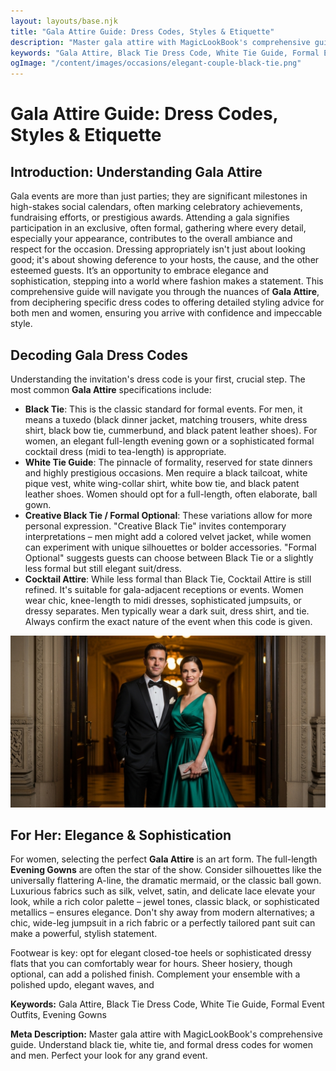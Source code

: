 ```yaml
---
layout: layouts/base.njk
title: "Gala Attire Guide: Dress Codes, Styles & Etiquette"
description: "Master gala attire with MagicLookBook's comprehensive guide. Understand black tie, white tie, and formal dress codes for women and men. Perfect your look for any grand event."
keywords: "Gala Attire, Black Tie Dress Code, White Tie Guide, Formal Event Outfits, Evening Gowns"
ogImage: "/content/images/occasions/elegant-couple-black-tie.png"
---
```


# Gala Attire Guide: Dress Codes, Styles & Etiquette

## Introduction: Understanding Gala Attire

Gala events are more than just parties; they are significant milestones in high-stakes social calendars, often marking celebratory achievements, fundraising efforts, or prestigious awards. Attending a gala signifies participation in an exclusive, often formal, gathering where every detail, especially your appearance, contributes to the overall ambiance and respect for the occasion. Dressing appropriately isn't just about looking good; it's about showing deference to your hosts, the cause, and the other esteemed guests. It’s an opportunity to embrace elegance and sophistication, stepping into a world where fashion makes a statement. This comprehensive guide will navigate you through the nuances of **Gala Attire**, from deciphering specific dress codes to offering detailed styling advice for both men and women, ensuring you arrive with confidence and impeccable style.

## Decoding Gala Dress Codes

Understanding the invitation's dress code is your first, crucial step. The most common **Gala Attire** specifications include:

*   **Black Tie**: This is the classic standard for formal events. For men, it means a tuxedo (black dinner jacket, matching trousers, white dress shirt, black bow tie, cummerbund, and black patent leather shoes). For women, an elegant full-length evening gown or a sophisticated formal cocktail dress (midi to tea-length) is appropriate.
*   **White Tie Guide**: The pinnacle of formality, reserved for state dinners and highly prestigious occasions. Men require a black tailcoat, white pique vest, white wing-collar shirt, white bow tie, and black patent leather shoes. Women should opt for a full-length, often elaborate, ball gown.
*   **Creative Black Tie / Formal Optional**: These variations allow for more personal expression. "Creative Black Tie" invites contemporary interpretations – men might add a colored velvet jacket, while women can experiment with unique silhouettes or bolder accessories. "Formal Optional" suggests guests can choose between Black Tie or a slightly less formal but still elegant suit/dress.
*   **Cocktail Attire**: While less formal than Black Tie, Cocktail Attire is still refined. It's suitable for gala-adjacent receptions or events. Women wear chic, knee-length to midi dresses, sophisticated jumpsuits, or dressy separates. Men typically wear a dark suit, dress shirt, and tie. Always confirm the exact nature of the event when this code is given.

![An elegant couple dressed in black tie attire at a formal gala event.](/content/images/occasions/elegant-couple-black-tie.png)

## For Her: Elegance & Sophistication

For women, selecting the perfect **Gala Attire** is an art form. The full-length **Evening Gowns** are often the star of the show. Consider silhouettes like the universally flattering A-line, the dramatic mermaid, or the classic ball gown. Luxurious fabrics such as silk, velvet, satin, and delicate lace elevate your look, while a rich color palette – jewel tones, classic black, or sophisticated metallics – ensures elegance. Don't shy away from modern alternatives; a chic, wide-leg jumpsuit in a rich fabric or a perfectly tailored pant suit can make a powerful, stylish statement.

Footwear is key: opt for elegant closed-toe heels or sophisticated dressy flats that you can comfortably wear for hours. Sheer hosiery, though optional, can add a polished finish. Complement your ensemble with a polished updo, elegant waves, and

**Keywords:** Gala Attire, Black Tie Dress Code, White Tie Guide, Formal Event Outfits, Evening Gowns

**Meta Description:** Master gala attire with MagicLookBook's comprehensive guide. Understand black tie, white tie, and formal dress codes for women and men. Perfect your look for any grand event.
